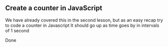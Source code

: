 ## Create a counter in JavaScript

We have already covered this in the second lesson, but as an easy recap try to code a counter in Javascript
It should go up as time goes by in intervals of 1 second

Done
